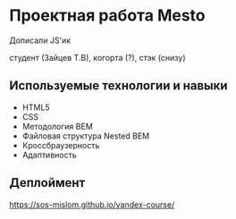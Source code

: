 # Проектная работа Mesto
Дописали JS'ик

студент (Зайцев Т.В), когорта (?), стэк (снизу)

## Используемые технологии и навыки
- HTML5
- CSS
- Методология BEM
- Файловая структура Nested BEM
- Кроссбраузерность
- Адаптивность

## Деплоймент
https://sos-mislom.github.io/yandex-course/




